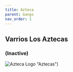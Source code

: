 ```yaml
---
title: Azteca
parent: Gangs
nav_order: 1
---
```


## Varrios Los Aztecas
### (Inactive)

![Azteca Logo](https://th.bing.com/th/id/OIP.YnQYKTgEvZqcardxEnI0sQHaHa?rs=1&pid=ImgDetMain) "Aztecas")

